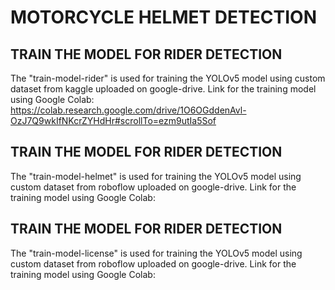 # MOTORCYCLE HELMET DETECTION 
## TRAIN THE MODEL FOR RIDER DETECTION
The "train-model-rider" is used for training the YOLOv5 model using custom dataset from kaggle uploaded on google-drive.
Link for the training model using Google Colab: https://colab.research.google.com/drive/1O6OGddenAvl-OzJ7Q9wkIfNKcrZYHdHr#scrollTo=ezm9utIa5Sof
## TRAIN THE MODEL FOR RIDER DETECTION
The "train-model-helmet" is used for training the YOLOv5 model using custom dataset from roboflow uploaded on google-drive.
Link for the training model using Google Colab: 
## TRAIN THE MODEL FOR RIDER DETECTION
The "train-model-license" is used for training the YOLOv5 model using custom dataset from roboflow uploaded on google-drive.
Link for the training model using Google Colab: 
